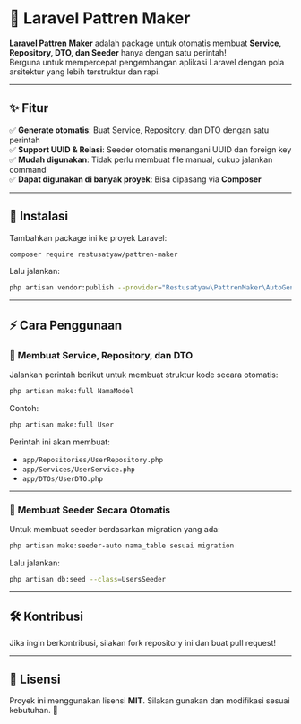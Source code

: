 # 🚀 Laravel Pattren Maker  

**Laravel Pattren Maker** adalah package untuk otomatis membuat **Service, Repository, DTO, dan Seeder** hanya dengan satu perintah!  
Berguna untuk mempercepat pengembangan aplikasi Laravel dengan pola arsitektur yang lebih terstruktur dan rapi.  

---

## ✨ Fitur  
✅ **Generate otomatis**: Buat Service, Repository, dan DTO dengan satu perintah  
✅ **Support UUID & Relasi**: Seeder otomatis menangani UUID dan foreign key  
✅ **Mudah digunakan**: Tidak perlu membuat file manual, cukup jalankan command  
✅ **Dapat digunakan di banyak proyek**: Bisa dipasang via **Composer**  

---

## 📌 Instalasi  

Tambahkan package ini ke proyek Laravel:  

```sh
composer require restusatyaw/pattren-maker
```

Lalu jalankan:  

```sh
php artisan vendor:publish --provider="Restusatyaw\PattrenMaker\AutoGeneratorServiceProvider"
```

---

## ⚡ Cara Penggunaan  

### 🔹 **Membuat Service, Repository, dan DTO**  
Jalankan perintah berikut untuk membuat struktur kode secara otomatis:  

```sh
php artisan make:full NamaModel
```

Contoh:  
```sh
php artisan make:full User
```
Perintah ini akan membuat:  
- `app/Repositories/UserRepository.php`  
- `app/Services/UserService.php`  
- `app/DTOs/UserDTO.php`  

---

### 🔹 **Membuat Seeder Secara Otomatis**  
Untuk membuat seeder berdasarkan migration yang ada:  

```sh
php artisan make:seeder-auto nama_table sesuai migration
```

Lalu jalankan:  

```sh
php artisan db:seed --class=UsersSeeder
```

---

## 🛠 Kontribusi  
Jika ingin berkontribusi, silakan fork repository ini dan buat pull request!  

---

## 📜 Lisensi  
Proyek ini menggunakan lisensi **MIT**. Silakan gunakan dan modifikasi sesuai kebutuhan. 🚀  
